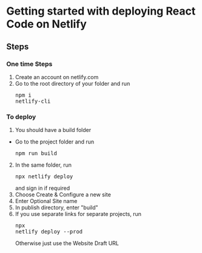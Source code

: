 # Getting started with deploying React Code on Netlify

## Steps

### One time Steps
1. Create an account on netlify.com
2. Go to the root directory of your folder and run <pre>npm i netlify-cli</pre>

### To deploy
1. You should have a build folder
  - Go to the project folder and run <pre>npm run build</pre>
2. In the same folder, run <pre>npx netlify deploy</pre> and sign in if required
3. Choose Create & Configure a new site
4. Enter Optional Site name
5. In publish directory, enter "build"
6. If you use separate links for separate projects, run <pre>npx netlify deploy --prod</pre>Otherwise just use the Website Draft URL


